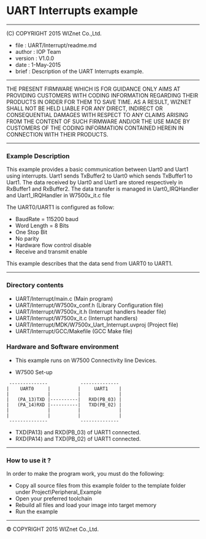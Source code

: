 # UART Interrupts example
******************************************************************************
(C) COPYRIGHT 2015 WIZnet Co.,Ltd.

  * file    : UART/Interrupt/readme.md 
  * author  : IOP Team
  * version : V1.0.0
  * date    : 1-May-2015
  * brief   : Description of the UART Interrupts example.
******************************************************************************
THE PRESENT FIRMWARE WHICH IS FOR GUIDANCE ONLY AIMS AT PROVIDING CUSTOMERS WITH CODING INFORMATION REGARDING THEIR PRODUCTS IN ORDER FOR THEM TO SAVE TIME. AS A RESULT, WIZNET SHALL NOT BE HELD LIABLE FOR ANY DIRECT, INDIRECT OR CONSEQUENTIAL DAMAGES WITH RESPECT TO ANY CLAIMS ARISING FROM THE CONTENT OF SUCH FIRMWARE AND/OR THE USE MADE BY CUSTOMERS OF THE CODING INFORMATION CONTAINED HEREIN IN CONNECTION WITH THEIR PRODUCTS.
******************************************************************************

### Example Description

This example provides a basic communication between Uart0 and Uart1 using 
interrupts.
Uart1 sends TxBuffer2 to Uart0 which sends TxBuffer1 to Uart1. The data received 
by Uart0 and Uart1 are stored respectively in RxBuffer1 and RxBuffer2. The data
transfer is managed in Uart0_IRQHandler and Uart1_IRQHandler in W7500x_it.c file

The UART0/UART1 is configured as follow:

  - BaudRate = 115200 baud  
  - Word Length = 8 Bits
  - One Stop Bit
  - No parity
  - Hardware flow control disable
  - Receive and transmit enable
    
This example describes that the data send from UART0 to UART1.

______________________________________________________________________________
### Directory contents

  - UART/Interrupt/main.c                                            (Main program)
  - UART/Interrupt/W7500x_conf.h                                     (Library Configuration file)
  - UART/Interrupt/W7500x_it.h                                       (Interrupt handlers header file)
  - UART/Interrupt/W7500x_it.c                                       (Interrupt handlers)
  - UART/Interrupt/MDK/W7500x_Uart_Interrupt.uvproj                  (Project file)
  - UART/Interrupt/GCC/Makefile                                       (GCC Make file)

### Hardware and Software environment 

  - This example runs on W7500 Connectivity line Devices.
  
  -  W7500 Set-up


``` 
 --------------            --------------
|    UART0     |          |     UART1    |
|              |          |              |
|   (PA_13)TXD |----------|   RXD(PB_03) |
|   (PA_14)RXD |----------|   TXD(PB_02) |
|              |          |              |
|              |          |              |
 --------------            --------------
```
 


   - TXD(PA13) and RXD(PB_03) of UART1 connected.
   - RXD(PA14) and TXD(PB_02) of UART1 connected.
  
 
______________________________________________________________________________

### How to use it ? 
In order to make the program work, you must do the following:
 - Copy all source files from this example folder to the template folder under
   Project\Peripheral_Example
 - Open your preferred toolchain 
 - Rebuild all files and load your image into target memory
 - Run the example 
______________________________________________________________________________

&copy; COPYRIGHT 2015 WIZnet Co.,Ltd.
